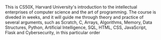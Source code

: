 This is CS50X, Harvard University's introduction to the intellectual enterprises of computer science and the art of programming.
The course is diveded in weeks, and it will guide me through theory and practice of several arguments, such as Scratch, C, Arrays, Algorithms, Memory, Data Structures, Python, Artificial Intelligence,  SQL, 
HTML, CSS, JavaScript, Flask and Cybersecurity, in this particular order

